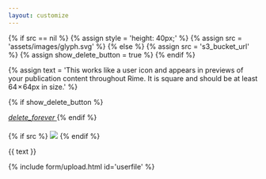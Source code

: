```yaml
---
layout: customize
---
```


{% if src == nil  %}
{% assign style = 'height: 40px;' %}
{% assign src = 'assets/images/glyph.svg' %}
{% else %}
{% assign src = 's3_bucket_url' %}
{% assign show_delete_button = true %}
{% endif %}

{% assign text = 'This works like a user icon and appears in previews of your publication content throughout Rime. It is square and should be at least 64 × 64px in size.' %}

{% if show_delete_button %}
<!-- Icon button -->
<a href="{{ site.baseurl }}/customize/remove-image/'.{{ type }}" class="mdl-button mdl-js-button mdl-button--icon pull-right">
    <i class="material-icons">delete_forever</i>
</a>
{% endif %}

{% if src %}
<img src="{{ site.baseurl }}/{{ src }}" style="{{ style }} padding-bottom: 20px; padding-top: 5px;" />
{% endif %}

<p>{{ text }}</p>

{% include form/upload.html id='userfile' %}